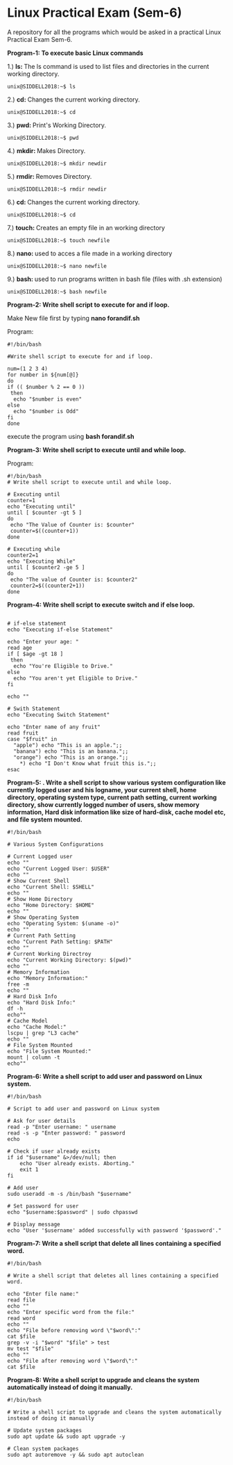 # Linux Practical Exam (Sem-6)
A repository for all the programs which would be asked in a practical Linux Practical Exam Sem-6.

**Program-1: To execute basic Linux commands**

1.) <b> ls: </b> The ls command is used to list files and directories in the current working directory.
```console
unix@SIDDELL2018:~$ ls
```
2.) <b> cd: </b> Changes the current working directory.
```console
unix@SIDDELL2018:~$ cd
```
3.) <b> pwd: </b> Print's Working Directory.
```console
unix@SIDDELL2018:~$ pwd
```
4.) <b> mkdir: </b> Makes Directory.
```console
unix@SIDDELL2018:~$ mkdir newdir
```
5.) <b> rmdir: </b> Removes Directory.
```console
unix@SIDDELL2018:~$ rmdir newdir
```
6.) <b> cd: </b> Changes the current working directory.
```console
unix@SIDDELL2018:~$ cd
```
7.) <b> touch: </b> Creates an empty file in an working directory
```console
unix@SIDDELL2018:~$ touch newfile
```
8.) <b> nano: </b> used to acces a file made in a working directory
```console
unix@SIDDELL2018:~$ nano newfile
```
9.) <b> bash: </b> used to run programs written in bash file (files with .sh extension)
```console
unix@SIDDELL2018:~$ bash newfile
```
**Program-2: Write shell script to execute for and if loop.**

Make New file first by typing **nano forandif.sh**

Program:
``` console
#!/bin/bash

#Write shell script to execute for and if loop.

num=(1 2 3 4)
for number in ${num[@]}
do
if (( $number % 2 == 0 ))
 then
  echo "$number is even"
else
  echo "$number is Odd"
fi
done
```
execute the program using **bash forandif.sh**

**Program-3:  Write shell script to execute until and while loop.**

Program:
``` console
#!/bin/bash
# Write shell script to execute until and while loop.

# Executing until
counter=1
echo "Executing until"
until [ $counter -gt 5 ]
do
 echo "The Value of Counter is: $counter"
 counter=$((counter+1))
done

# Executing while
counter2=1
echo "Executing While"
until [ $counter2 -ge 5 ]
do
 echo "The value of Counter is: $counter2"
 counter2=$((counter2+1))
done
```
**Program-4:  Write shell script to execute switch and if else loop.**
``` console

# if-else statement
echo "Executing if-else Statement"

echo "Enter your age: "
read age
if [ $age -gt 18 ]
 then
  echo "You're Eligible to Drive."
else
  echo "You aren't yet Eligible to Drive."
fi

echo ""

# Swith Statement
echo "Executing Switch Statement"

echo "Enter name of any fruit"
read fruit
case "$fruit" in
  "apple") echo "This is an apple.";;
  "banana") echo "This is an banana.";;
  "orange") echo "This is an orange.";;
    *) echo "I Don't Know what fruit this is.";;
esac
```
**Program-5: . Write a shell script to show various system configuration like currently logged user and 
his logname, your current shell, home directory, operating system type, current path 
setting, current working directory, show currently logged number of users, show 
memory information, Hard disk information like size of hard-disk, cache model etc, and 
file system mounted.**

``` console
#!/bin/bash

# Various System Configurations

# Current Logged user
echo ""
echo "Current Logged User: $USER"
echo ""
# Show Current Shell
echo "Current Shell: $SHELL"
echo ""
# Show Home Directory
echo "Home Directory: $HOME"
echo ""
# Show Operating System
echo "Operating System: $(uname -o)"
echo ""
# Current Path Setting
echo "Current Path Setting: $PATH"
echo ""
# Current Working Directroy
echo "Current Working Directory: $(pwd)"
echo ""
# Memory Information
echo "Memory Information:"
free -m
echo ""
# Hard Disk Info
echo "Hard Disk Info:"
df -h
echo""
# Cache Model
echo "Cache Model:"
lscpu | grep "L3 cache"
echo ""
# File System Mounted
echo "File System Mounted:"
mount | column -t
echo""
```

**Program-6: Write a shell script to add user and password on Linux system.**
``` console
#!/bin/bash

# Script to add user and password on Linux system

# Ask for user details
read -p "Enter username: " username
read -s -p "Enter password: " password
echo

# Check if user already exists
if id "$username" &>/dev/null; then
    echo "User already exists. Aborting."
    exit 1
fi

# Add user
sudo useradd -m -s /bin/bash "$username"

# Set password for user
echo "$username:$password" | sudo chpasswd

# Display message
echo "User '$username' added successfully with password '$password'."
```

**Program-7:  Write a shell script that delete all lines containing a specified word.**

``` console
#!/bin/bash

# Write a shell script that deletes all lines containing a specified word.

echo "Enter file name:"
read file
echo ""
echo "Enter specific word from the file:"
read word
echo ""
echo "File before removing word \"$word\":"
cat $file
grep -v -i "$word" "$file" > test
mv test "$file"
echo ""
echo "File after removing word \"$word\":"
cat $file
```

**Program-8:   Write a shell script to upgrade and cleans the system automatically instead of doing it manually.**

``` console
#!/bin/bash

# Write a shell script to upgrade and cleans the system automatically instead of doing it manually

# Update system packages
sudo apt update && sudo apt upgrade -y

# Clean system packages
sudo apt autoremove -y && sudo apt autoclean

```
